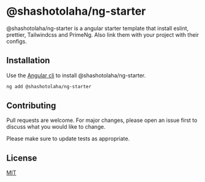 
# @shashotolaha/ng-starter

@shashotolaha/ng-starter is a angular starter template that install eslint, prettier, Tailwindcss and PrimeNg.
Also link them with your project with their configs.

## Installation

Use the [Angular cli](https://angular.dev/installation) to install @shashotolaha/ng-starter.

```bash
ng add @shashotolaha/ng-starter
```


## Contributing

Pull requests are welcome. For major changes, please open an issue first
to discuss what you would like to change.

Please make sure to update tests as appropriate.


## License

[MIT](https://choosealicense.com/licenses/mit/)